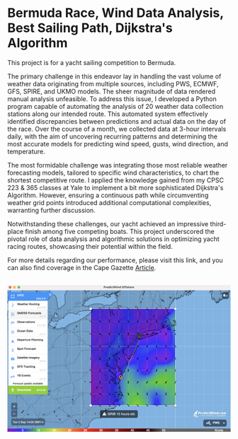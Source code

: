# Bermuda Race, Wind Data Analysis, Best Sailing Path, Dijkstra's Algorithm

This project is for a yacht sailing competition to Bermuda.

The primary challenge in this endeavor lay in handling the vast volume of weather data originating from multiple sources, including PWS, ECMWF, GFS, SPIRE, and UKMO models. The sheer magnitude of data rendered manual analysis unfeasible. To address this issue, I developed a Python program capable of automating the analysis of 20 weather data collection stations along our intended route. This automated system effectively identified discrepancies between predictions and actual data on the day of the race. Over the course of a month, we collected data at 3-hour intervals daily, with the aim of uncovering recurring patterns and determining the most accurate models for predicting wind speed, gusts, wind direction, and temperature.

The most formidable challenge was integrating those most reliable weather forecasting models, tailored to specific wind characteristics, to chart the shortest competitive route. I applied the knowledge gained from my CPSC 223 & 365 classes at Yale to implement a bit more sophisticated Dijkstra's Algorithm. However, ensuring a continuous path while circumventing weather grid points introduced additional computational complexities, warranting further discussion.

Notwithstanding these challenges, our yacht achieved an impressive third-place finish among five competing boats. This project underscored the pivotal role of data analysis and algorithmic solutions in optimizing yacht racing routes, showcasing their potential within the field.

For more details regarding our performance, please visit this link, and you can also find coverage in the Cape Gazette [Article](https://www.capegazette.com/article/new-jersey-crew-crosses-bay-win-lewes-cup/261257).
<br><br>

![Data Provider, Application Photo, Predict Wind](Source.png)
